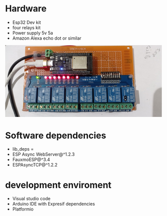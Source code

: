 
# Hardware
- Esp32 Dev kit
- four relays kit
- Power supply 5v 5a
- Amazon Alexa echo dot or similar

![alt text](https://github.com/vniclos/Alexa-Esp32-8-relays/blob/main/images/hardware.jpg?raw=true)


# Software dependencies
- lib_deps = 
- ESP Async WebServer@^1.2.3
- FauxmoESP@^3.4
- ESPAsyncTCP@^1.2.2

# development enviroment
- Visual studio code
- Arduino IDE with Expresif dependencies
- Platformio
